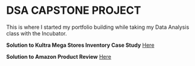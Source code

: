 # DSA CAPSTONE PROJECT
This is where I started my portfolio building while taking my Data Analysis class with the Incubator.

**Solution to Kultra Mega Stores Inventory Case Study** [Here](https://github.com/danofgad/My-first-project/blob/e58c785a3f204fe8c9c485d1c66773a33ffa49ec/Kultra%20Mega%20Stores%20Inventory.md#case-scenario-ii)

**Solution to Amazon Product Review** [Here](https://github.com/danofgad/My-first-project/blob/ddcdac469bbb58b1c831c90850d47112086eb203/Amazon%20Product%20Review%20Analysis.md)

